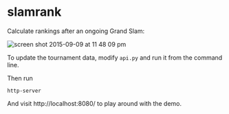 slamrank
========

Calculate rankings after an ongoing Grand Slam:

![screen shot 2015-09-09 at 11 48 09 pm](https://cloud.githubusercontent.com/assets/98301/9779804/e682d95e-574d-11e5-8027-01cc6991243a.png)

To update the tournament data, modify `api.py` and run it from the command line.

Then run

    http-server

And visit http://localhost:8080/ to play around with the demo.
